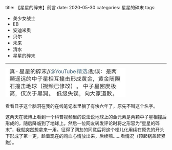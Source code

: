 title:	【星星的碎末】前言
date:	2020-05-30
categories: 星星的碎末
tags:

- 美少女战士
- EB
- 安迪米奥
- 贝尔
- 未来
- 清水
- 星星的碎末
---

![题图](/images/xxdsm.jpg)<!--more-->


看看日子这个脑洞在我的在线笔记本里躺了有快六年了，原先不叫这个名字。

这两天在微博上看到一个科普视频里的说法说地球上的金元素是两颗中子星相撞后形成的，随后降临到了地球上。然后一位网友转发评论时将之形容为“星星的碎末”，我就突然想拿来一用。征得了网友的同意后将这个梗儿化用续在原先的开头下形成了第一更，趁着现在的鸡血心情放出来，后续嘛……看情况（顶起锅盖赶紧跑）。